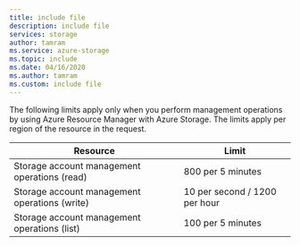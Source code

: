 ```yaml
---
title: include file
description: include file
services: storage
author: tamram
ms.service: azure-storage
ms.topic: include
ms.date: 04/16/2020
ms.author: tamram
ms.custom: include file
---
```


The following limits apply only when you perform management operations by using Azure Resource Manager with Azure Storage. The limits apply per region of the resource in the request.

| Resource | Limit |
| --- | --- |
| Storage account management operations (read) |800 per 5 minutes |
| Storage account management operations (write) |10 per second / 1200 per hour |
| Storage account management operations (list) |100 per 5 minutes |
